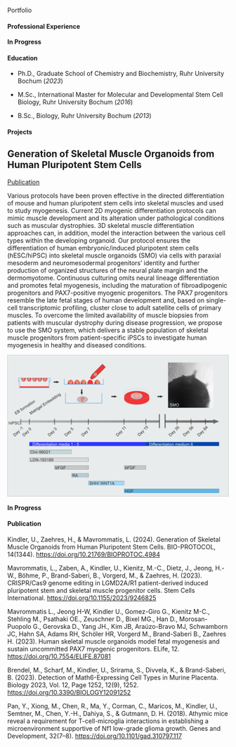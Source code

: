Portfolio

#### Professional Experience

**In Progress**

#### Education

- Ph.D., Graduate School of Chemistry and Biochemistry, Ruhr University Bochum (_2023_)

- M.Sc., International Master for Molecular and Developmental Stem Cell Biology, Ruhr University Bochum (_2016_)

- B.Sc., Biology, Ruhr University Bochum (_2013_)

#### Projects

## Generation of Skeletal Muscle Organoids from Human Pluripotent Stem Cells
[Publication](https://bio-protocol.org/en/bpdetail?id=4984&type=0)

Various protocols have been proven effective in the directed differentiation of mouse and human pluripotent stem cells into skeletal muscles and used to study myogenesis. Current 2D myogenic differentiation protocols can mimic muscle development and its alteration under pathological conditions such as muscular dystrophies. 3D skeletal muscle differentiation approaches can, in addition, model the interaction between the various cell types within the developing organoid. Our protocol ensures the differentiation of human embryonic/induced pluripotent stem cells (hESC/hiPSC) into skeletal muscle organoids (SMO) via cells with paraxial mesoderm and neuromesodermal progenitors’ identity and further production of organized structures of the neural plate margin and the dermomyotome. Continuous culturing omits neural lineage differentiation and promotes fetal myogenesis, including the maturation of fibroadipogenic progenitors and PAX7-positive myogenic progenitors. The PAX7 progenitors resemble the late fetal stages of human development and, based on single-cell transcriptomic profiling, cluster close to adult satellite cells of primary muscles. To overcome the limited availability of muscle biopsies from patients with muscular dystrophy during disease progression, we propose to use the SMO system, which delivers a stable population of skeletal muscle progenitors from patient-specific iPSCs to investigate human myogenesis in healthy and diseased conditions.

![Skeletal muscle organoid induction and timeline of differentiation media applications and growth factor compositions](/images/grafical_abstract_Kindler_et_al_2024.png)

**In Progress**

#### Publication

Kindler, U., Zaehres, H., & Mavrommatis, L. (2024). Generation of Skeletal Muscle Organoids from Human Pluripotent Stem Cells. BIO-PROTOCOL, 14(1344). https://doi.org/10.21769/BIOPROTOC.4984 

Mavrommatis, L., Zaben, A., Kindler, U., Kienitz, M.-C., Dietz, J., Jeong, H.-W., Böhme, P., Brand-Saberi, B., Vorgerd, M., & Zaehres, H. (2023). CRISPR/Cas9 genome editing in LGMD2A/R1 patient-derived induced pluripotent stem and skeletal muscle progenitor cells. Stem Cells International. https://doi.org/10.1155/2023/9246825 

Mavrommatis L., Jeong H-W, Kindler U., Gomez-Giro G., Kienitz M-C., Stehling M., Psathaki OE., Zeuschner D., Bixel MG., Han D., Morosan-Puopolo G., Gerovska D., Yang JH., Kim JB, Araúzo-Bravo MJ, Schwamborn JC, Hahn SA, Adams RH, Schöler HR, Vorgerd M., Brand-Saberi B., Zaehres H. (2023). Human skeletal muscle organoids model fetal myogenesis and sustain uncommitted PAX7 myogenic progenitors. ELife, 12. https://doi.org/10.7554/ELIFE.87081 

Brendel, M., Scharf, M., Kindler, U., Srirama, S., Divvela, K., & Brand-Saberi, B. (2023). Detection of Math6-Expressing Cell Types in Murine Placenta. Biology 2023, Vol. 12, Page 1252, 12(9), 1252. https://doi.org/10.3390/BIOLOGY12091252 

Pan, Y., Xiong, M., Chen, R., Ma, Y., Corman, C., Maricos, M., Kindler, U., Semtner, M., Chen, Y.-H., Dahiya, S., & Gutmann, D. H. (2018). Athymic mice reveal a requirement for T-cell-microglia interactions in establishing a microenvironment supportive of Nf1 low-grade glioma growth. Genes and Development, 32(7–8). https://doi.org/10.1101/gad.310797.117

